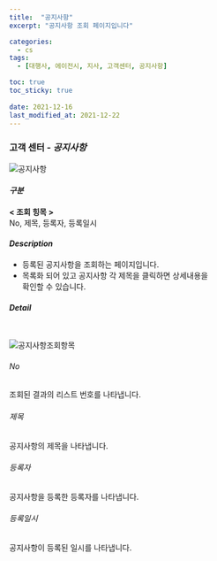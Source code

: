 ```yaml
---
title:  "공지사항"
excerpt: "공지사항 조회 페이지입니다"

categories:
  - cs
tags:
  - [대행사, 에이전시, 지사, 고객센터, 공지사항]

toc: true
toc_sticky: true
 
date: 2021-12-16
last_modified_at: 2021-12-22
---
```

### 고객 센터 - *공지사항*
![공지사항](https://user-images.githubusercontent.com/95394003/147037406-93ea8018-2001-430a-b9ae-248923eed882.jpeg)

#### *구분* <br>
**< 조회 힝목 >** 
<br>No, 제목, 등록자, 등록일시


#### *Description*
- 등록된 공지사항을 조회하는 페이지입니다.
- 목록화 되어 있고 공지사항 각 제목을 클릭하면 상세내용을<br>확인할 수 있습니다.

#### *Detail*
<br>

![공지사항조회항목](https://user-images.githubusercontent.com/95394003/147037538-f9a5683c-b98c-42be-aae6-b0ff34052cdc.jpeg)
###### No
조회된 결과의 리스트 번호를 나타냅니다.

###### 제목
공지사항의 제목을 나타냅니다.

###### 등록자
공지사항을 등록한 등록자를 나타냅니다.

###### 등록일시
공지사항이 등록된 일시를 나타냅니다.